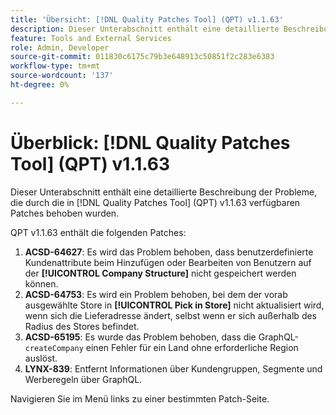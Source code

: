 ```yaml
---
title: 'Übersicht: [!DNL Quality Patches Tool] (QPT) v1.1.63'
description: Dieser Unterabschnitt enthält eine detaillierte Beschreibung der Probleme, die durch die in Version 1.1.63  [!DNL Quality Patches Tool]  Patches behoben wurden.
feature: Tools and External Services
role: Admin, Developer
source-git-commit: 011830c6175c79b3e648913c50851f2c283e6383
workflow-type: tm+mt
source-wordcount: '137'
ht-degree: 0%

---
```


# Überblick: [!DNL Quality Patches Tool] (QPT) v1.1.63

Dieser Unterabschnitt enthält eine detaillierte Beschreibung der Probleme, die durch die in [!DNL Quality Patches Tool] (QPT) v1.1.63 verfügbaren Patches behoben wurden.

QPT v1.1.63 enthält die folgenden Patches:

1. **ACSD-64627**: Es wird das Problem behoben, dass benutzerdefinierte Kundenattribute beim Hinzufügen oder Bearbeiten von Benutzern auf der **[!UICONTROL Company Structure]** nicht gespeichert werden können.
1. **ACSD-64753**: Es wird ein Problem behoben, bei dem der vorab ausgewählte Store in **[!UICONTROL Pick in Store]** nicht aktualisiert wird, wenn sich die Lieferadresse ändert, selbst wenn er sich außerhalb des Radius des Stores befindet.
1. **ACSD-65195**: Es wurde das Problem behoben, dass die GraphQL-`createCompany` einen Fehler für ein Land ohne erforderliche Region auslöst.
1. **LYNX-839**: Entfernt Informationen über Kundengruppen, Segmente und Werberegeln über GraphQL.

Navigieren Sie im Menü links zu einer bestimmten Patch-Seite.
